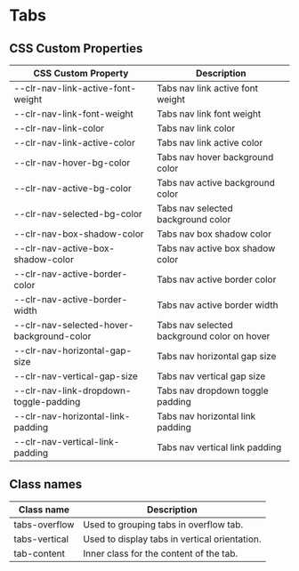 # Tabs

## CSS Custom Properties

| CSS Custom Property                       | Description                                 |
| ----------------------------------------- | ------------------------------------------- |
| --clr-nav-link-active-font-weight         | Tabs nav link active font weight            |
| --clr-nav-link-font-weight                | Tabs nav link font weight                   |
| --clr-nav-link-color                      | Tabs nav link color                         |
| --clr-nav-link-active-color               | Tabs nav link active color                  |
| --clr-nav-hover-bg-color                  | Tabs nav hover background color             |
| --clr-nav-active-bg-color                 | Tabs nav active background color            |
| --clr-nav-selected-bg-color               | Tabs nav selected background color          |
| --clr-nav-box-shadow-color                | Tabs nav box shadow color                   |
| --clr-nav-active-box-shadow-color         | Tabs nav active box shadow color            |
| --clr-nav-active-border-color             | Tabs nav active border color                |
| --clr-nav-active-border-width             | Tabs nav active border width                |
| --clr-nav-selected-hover-background-color | Tabs nav selected background color on hover |
| --clr-nav-horizontal-gap-size             | Tabs nav horizontal gap size                |
| --clr-nav-vertical-gap-size               | Tabs nav vertical gap size                  |
| --clr-nav-link-dropdown-toggle-padding    | Tabs nav dropdown toggle padding            |
| --clr-nav-horizontal-link-padding         | Tabs nav horizontal link padding            |
| --clr-nav-vertical-link-padding           | Tabs nav vertical link padding              |

## Class names

| Class name    | Description                                   |
| ------------- | --------------------------------------------- |
| tabs-overflow | Used to grouping tabs in overflow tab.        |
| tabs-vertical | Used to display tabs in vertical orientation. |
| tab-content   | Inner class for the content of the tab.       |
